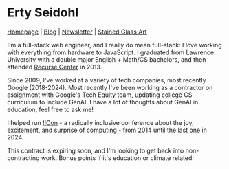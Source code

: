 # Erty Seidohl

[Homepage](https://erty.me) | [Blog](https://organicdonut.com) | [Newsletter](https://erty.me/newsletter) |  [Stained Glass Art](http://solidarityglassworks.com)

I'm a full-stack web engineer, and I really do mean full-stack: I love working with everything from hardware to JavaScript. I graduated from Lawrence University with a double major English + Math/CS bachelors, and then attended [Recurse Center](https://recurse.com) in 2013. 

Since 2009, I've worked at a variety of tech companies, most recently Google (2018-2024). Most recently I've been working as a contractor on assignment with Google's Tech Equity team, updating college CS curriculum to include GenAI. I have a lot of thoughts about GenAI in education, feel free to ask me!

I helped run [!!Con](https://bangbangcon) - a radically inclusive conference about the joy, excitement, and surprise of computing - from 2014 until the last one in 2024.

This contract is expiring soon, and I'm looking to get back into non-contracting work. Bonus points if it's education or climate related!
